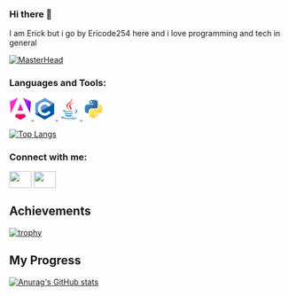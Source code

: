 ### Hi there 👋
I am Erick but i go by Ericode254 here and i love programming and tech in general

[![MasterHead](https://media.giphy.com/media/v1.Y2lkPTc5MGI3NjExMDBvNThuamh1a3V1dHdsbHhmZ2M5bGJwcmx3dXZvYnBxbjNkcHp6NyZlcD12MV9pbnRlcm5hbF9naWZfYnlfaWQmY3Q9Zw/qgQUggAC3Pfv687qPC/giphy.gif)](https://github.com/Ericode254)

<h3 align="left">Languages and Tools:</h3>
<p align="left"> <a href="https://angular.io/" target="_blank"> <img src="https://github.com/devicons/devicon/blob/master/icons/angular/angular-original.svg" alt="c" width="40" height="40"/> </a> <a href="https://devdocs.io/c/" target="_blank"> <img src="https://github.com/devicons/devicon/blob/master/icons/c/c-original.svg" alt="c" width="40" height="40"/> </a> <a href="https://docs.oracle.com/en/java/" target="_blank"> <img src="https://github.com/devicons/devicon/blob/master/icons/java/java-original.svg" alt="c" width="40" height="40"/> </a> <a href="https://www.python.org/doc/" target="_blank"> <img src="https://github.com/devicons/devicon/blob/master/icons/python/python-original.svg" alt="c" width="40" height="40"/> </a> <p/>
  
[![Top Langs](https://github-readme-stats.vercel.app/api/top-langs/?username=anuraghazra&layout=donut)](https://github.com/anuraghazra/github-readme-stats)

<h3 align="left">Connect with me:</h3>
<p align="left">
<a href="https://twitter.com/erick_jillo" target="blank"><img align="center" src="https://cdn.jsdelivr.net/npm/simple-icons@3.0.1/icons/twitter.svg" alt="" height="30" width="40" /></a>
<a href="your link" target="blank"><img align="center" src="https://cdn.jsdelivr.net/npm/simple-icons@3.0.1/icons/linkedin.svg" alt="" height="30" width="40" /></a>
</p>

## Achievements
[![trophy](https://github-profile-trophy.vercel.app/?username=ryo-ma&theme=onedark)](https://github.com/ryo-ma/github-profile-trophy)

## My Progress
[![Anurag's GitHub stats](https://github-readme-stats.vercel.app/api?username=Ericode254&show_icons=true&theme=dracula)](https://github.com/anuraghazra/github-readme-stats)

